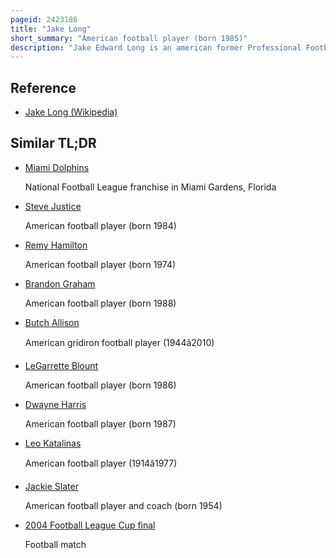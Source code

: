 ```yaml
---
pageid: 2423186
title: "Jake Long"
short_summary: "American football player (born 1985)"
description: "Jake Edward Long is an american former Professional Football Player who was an offensive Tackle in the National Football League. He played College Football for the Michigan wolverines where he was a two-time Consensus all-american and was drafted by the Miami dolphins first overall in the 2008 Nfl Draft. He also played for the St. Louis Rams, Atlanta Falcons and Minnesota Vikings."
---
```


## Reference

- [Jake Long (Wikipedia)](https://en.wikipedia.org/?curid=2423186)

## Similar TL;DR

- [Miami Dolphins](/tldr/en/miami-dolphins)

  National Football League franchise in Miami Gardens, Florida

- [Steve Justice](/tldr/en/steve-justice)

  American football player (born 1984)

- [Remy Hamilton](/tldr/en/remy-hamilton)

  American football player (born 1974)

- [Brandon Graham](/tldr/en/brandon-graham)

  American football player (born 1988)

- [Butch Allison](/tldr/en/butch-allison)

  American gridiron football player (1944â2010)

- [LeGarrette Blount](/tldr/en/legarrette-blount)

  American football player (born 1986)

- [Dwayne Harris](/tldr/en/dwayne-harris)

  American football player (born 1987)

- [Leo Katalinas](/tldr/en/leo-katalinas)

  American football player (1914â1977)

- [Jackie Slater](/tldr/en/jackie-slater)

  American football player and coach (born 1954)

- [2004 Football League Cup final](/tldr/en/2004-football-league-cup-final)

  Football match
